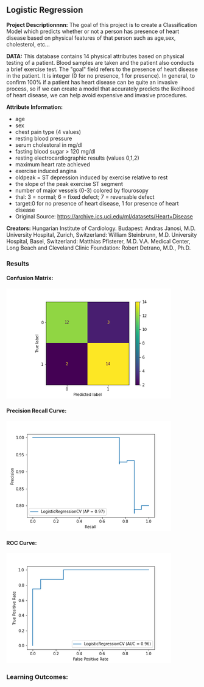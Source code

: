 ## Logistic Regression

**Project Descriptionnnn:** The goal of this project is to create a Classification Model which predicts whether or not a person has presence of heart disease based on physical features of that person such as age,sex, cholesterol, etc...

**DATA:** This database contains 14 physical attributes based on physical testing of a patient. Blood samples are taken and the patient also conducts a brief exercise test. The "goal" field refers to the presence of heart disease in the patient. It is integer (0 for no presence, 1 for presence). In general, to confirm 100% if a patient has heart disease can be quite an invasive process, so if we can create a model that accurately predicts the likelihood of heart disease, we can help avoid expensive and invasive procedures.

**Attribute Information:**
- age
- sex
- chest pain type (4 values)
- resting blood pressure
- serum cholestoral in mg/dl
- fasting blood sugar > 120 mg/dl
- resting electrocardiographic results (values 0,1,2)
- maximum heart rate achieved
- exercise induced angina
- oldpeak = ST depression induced by exercise relative to rest
- the slope of the peak exercise ST segment
- number of major vessels (0-3) colored by flourosopy
- thal: 3 = normal; 6 = fixed defect; 7 = reversable defect
- target:0 for no presence of heart disease, 1 for presence of heart disease
- Original Source: https://archive.ics.uci.edu/ml/datasets/Heart+Disease

**Creators:**
Hungarian Institute of Cardiology. Budapest: Andras Janosi, M.D. University Hospital, Zurich, Switzerland: William Steinbrunn, M.D. University Hospital, Basel, Switzerland: Matthias Pfisterer, M.D. V.A. Medical Center, Long Beach and Cleveland Clinic Foundation: Robert Detrano, M.D., Ph.D.

### Results

#### Confusion Matrix:

<img src="images/Logistic%20Regression/confusion_matrix.png?raw=true"/>

#### Precision Recall Curve:

<img src="images/Logistic%20Regression/precision_recall_curve.png?raw=true"/>

#### ROC Curve:

<img src="images/Logistic%20Regression/roc_curve.png?raw=true"/>

### Learning Outcomes:

